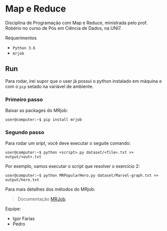 # Map e Reduce

Disciplina de Programação com Map e Reduce, ministrada pelo prof. Robério no curso de Pós em Ciência de Dados, na UNI7.

Requerimentos
* `Python 3.6`
* `mrjob`

## Run

Para rodar, irei supor que o user já possui o python instalado em máquina e com o `pip` setado na variável de ambiente.

### Primeiro passo

Baixar as packages do MRjob:

```console
user@computer:~$ pip install mrjob
```
### Segundo passo

Para rodar um sript, você deve executar o seguite comando:

```console
user@computer:~$ python <script>.py dataset/<file>.txt >> output/<out>.txt
```

Por exemplo, vamos executar o script que resolver o exercício 2:       

```console
user@computer:~$ python MRPopularHero.py dataset/Marvel-graph.txt >> output/hero.txt
```

Para mais detalhes dos métodos do MRjob:
> Documentação [MRJob](https://pythonhosted.org/mrjob/job.html).

Equipe:
* Igor Farias
* Pedro